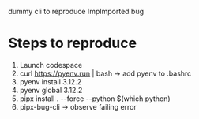 dummy cli to reproduce ImpImported bug

# Steps to reproduce

1. Launch codespace
2. curl https://pyenv.run | bash -> add pyenv to .bashrc
3. pyenv install 3.12.2
4. pyenv global 3.12.2
5. pipx install . --force --python $(which python)
6. pipx-bug-cli -> observe failing error
